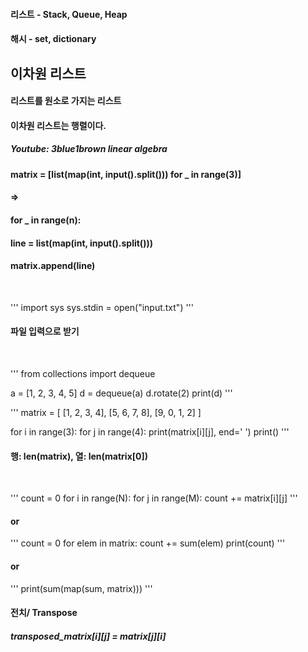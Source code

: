#### 리스트 - Stack, Queue, Heap
#### 해시 - set, dictionary

## 이차원 리스트 
#### 리스트를 원소로 가지는 리스트
#### 이차원 리스트는 행렬이다. 
##### Youtube: *3blue1brown linear algebra*
#### matrix = [list(map(int, input().split())) for _ in range(3)]
#### =>
#### for _ in range(n):
####    line = list(map(int, input().split()))
####    matrix.append(line)
<br/>

'''
import sys
sys.stdin = open("input.txt")
'''
#### 파일 입력으로 받기 
<br/>

'''
from collections import dequeue

a = [1, 2, 3, 4, 5]
d = dequeue(a)
d.rotate(2)
print(d)
'''
<br/>

'''
matrix = [
    [1, 2, 3, 4],
    [5, 6, 7, 8],
    [9, 0, 1, 2]
]

for i in range(3):
    for j in range(4):
        print(matrix[i][j], end=' ')
    print()
'''
#### 행: len(matrix), 열: len(matrix[0])
<br/>

'''
count = 0
for i in range(N):
    for j in range(M):
        count += matrix[i][j]
'''
#### or 
'''
count = 0
for elem in matrix:
    count += sum(elem)
print(count)
'''
#### or 
'''
print(sum(map(sum, matrix)))
'''
<br/>

#### 전치/ Transpose
#### *transposed_matrix[i][j] = matrix[j][i]*


